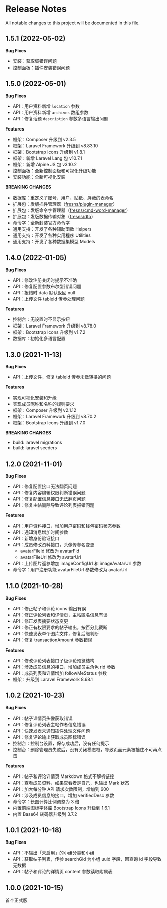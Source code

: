 # Release Notes

All notable changes to this project will be documented in this file.

## 1.5.1 (2022-05-02)

**Bug Fixes**

- 安装：获取域错误问题
- 控制面板：插件安装错误问题


## 1.5.0 (2022-05-01)

**Bug Fixes**

- API：用户资料新增 `location` 参数
- API：用户资料新增 `archives` 数组参数
- API：修复话题 `description` 参数多语言输出问题

**Features**

- 框架：Composer 升级到 v2.3.5
- 框架：Laravel Framework 升级到 v8.83.10
- 框架：Bootstrap Icons 升级到 v1.8.1
- 框架：新增 Laravel Lang 包 v10.7.1
- 框架：新增 Alpine JS 包 v3.10.2
- 控制面板：全新控制面板和可视化升级功能
- 安装功能：全新可视化安装

**BREAKING CHANGES**

- 数据库：重定义了账号、用户、贴纸、屏蔽的表命名
- 扩展包：发版插件管理器（[fresns/plugin-manager](https://github.com/fresns/plugin-manager)）
- 扩展包：发版命令字管理器（[fresns/cmd-word-manager](https://github.com/fresns/cmd-word-manager)）
- 扩展包：发版数据传输对象（[fresns/dto](https://github.com/fresns/dto)）
- 命令字：全新封装官方命令字
- 通用支持：开发了各种辅助函数 Helpers
- 通用支持：开发了各种实用程序 Utilities
- 通用支持：开发了各种数据集模型 Models


## 1.4.0 (2022-01-05)

**Bug Fixes**

- API：修改注册关闭时提示不准确
- API：修复配置参数布尔型错误问题
- API：报错时 data 默认返回 null
- API：上传文件 tableId 传参处理问题

**Features**

- 控制台：无设置时不显示按钮
- 框架：Laravel Framework 升级到 v8.78.0
- 框架：Bootstrap Icons 升级到 v1.7.2
- 数据库：初始化多语言配置


## 1.3.0 (2021-11-13)

**Bug Fixes**

- API：上传文件，修复 tableId 传参未做转换的问题

**Features**

- 实现可视化安装和升级
- 实现成员昵称和名称的规则要求
- 框架：Composer 升级到 v2.1.12
- 框架：Laravel Framework 升级到 v8.70.2
- 框架：Bootstrap Icons 升级到 v1.7.0

**BREAKING CHANGES**

- build: laravel migrations
- build: laravel seeders


## 1.2.0 (2021-11-01)

**Bug Fixes**

- API：修复配置接口无法翻页问题
- API：修复内容编辑权限判断错误问题
- API：修复配置信息接口无法翻页问题
- API：修复主帖删除导致评论列表报错问题

**Features**

- API：用户资料接口，增加用户密码和钱包密码状态参数
- API：通知消息增加时间参数
- API：新增身份验证接口
- API：成员修改资料接口，头像传参名变更
    - avatarFileId 修改为 avatarFid
    - avatarFileUrl 修改为 avatarUrl
- API：上传图片返参增加 imageConfigUrl 和 imageAvatarUrl 参数
- 命令字：用户注册功能 avatarFileUrl 参数修改为 avatarUrl


## 1.1.0 (2021-10-28)

**Bug Fixes**

- API：修正帖子和评论 icons 输出有误
- API：修正评论列表和详情页，主帖匿名信息有误
- API：修正发表摘要状态变更
- API：修正有权限要求的帖子输出，按百分比截断
- API：快速发表单个图片文件，修复后缀判断
- API：修复 transactionAmount 参数错误

**Features**

- API：修改评论列表接口子级评论预览结构
- API：涉及成员信息的接口，增加成员主角色 rid 参数
- API：成员列表和详情增加 followMeStatus 参数
- 框架：升级到 Laravel Framework 8.68.1


## 1.0.2 (2021-10-23)

**Bug Fixes**

- API：帖子详情页头像获取错误
- API：修复评论列表主帖作者信息错误
- API：快速发表未通知插件处理文件问题
- API：修复评论输出获取成员图标错误
- 控制台：控制台设置，保存成功后，没有任何提示
- 控制台：删除管理员失败后，没有关闭模态框，导致页面元素被挡住不可再点击

**Features**

- API：帖子和评论详情页 Markdown 格式不解析链接
- API：查看成员资料，如果查看者是自己，也输出 Mark 状态
- API：加大每分钟 API 请求次数限制，增加到 600
- API：涉及成员信息的接口，增加 verifiedDesc 参数
- 命令字：长图计算比例调整为 3 倍
- 内置前端图标字体库 Bootstrap Icons 升级到 1.6.1
- 内置 Base64 转码器升级到 3.7.2


## 1.0.1 (2021-10-18)

**Bug Fixes**

- API：不输出「未启用」的小组分类和小组
- API：获取帖子列表，传参 searchGid 为小组 uuid 字段，因查询 id 字段导致无数据
- API：帖子和评论的详情页 content 参数读取附属表


## 1.0.0 (2021-10-15)

首个正式版
